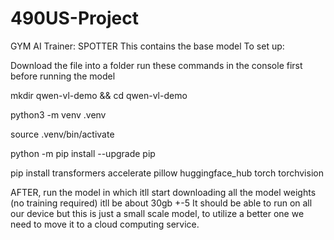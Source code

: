 # 490US-Project
GYM AI Trainer: SPOTTER 
This contains the base model 
To set up:

Download the file into a folder 
run these commands in the console first before running the model

mkdir qwen-vl-demo && cd qwen-vl-demo

python3 -m venv .venv

source .venv/bin/activate

python -m pip install --upgrade pip

pip install transformers accelerate pillow huggingface_hub torch torchvision

AFTER, run the model in which itll start downloading all the model weights (no training required) itll be about 30gb +-5
It should be able to run on all our device but this is just a small scale model, to utilize a better one we need to move it to a cloud computing service. 


